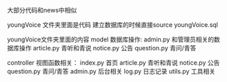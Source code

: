 大部分代码和news中相似

youngVoice 文件夹里面是代码
建立数据库的时候直接source youngVoice.sql

youngVoice文件夹里面的内容
model 数据库操作:
admin.py
	和管理员相关的数据库操作
article.py
	青听和青说
notice.py
	公告
question.py
 	青问/青答

controller 视图函数相关：
index.py
	首页
article.py
	青听和青说
notice.py
	公告
question.py
	青问/青答
admin.py
	后台相关
log.py
	日志记录
utils.py
	工具相关


